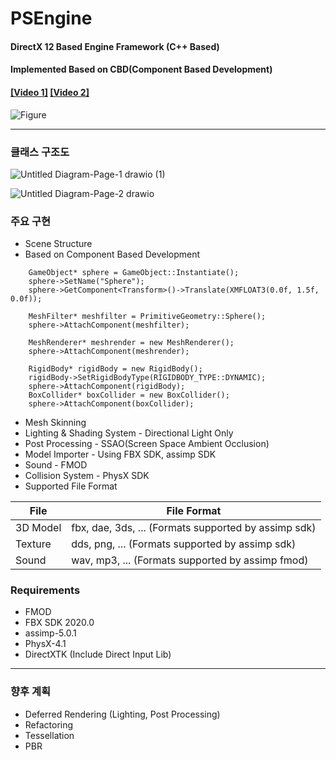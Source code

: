 # PSEngine
#### DirectX 12 Based Engine Framework (C++ Based)
#### Implemented Based on CBD(Component Based Development)
#### [[Video 1]](https://youtu.be/MINmL6p0SGc)   [[Video 2]](https://youtu.be/jgJ7R8a4eA8)
![Figure](https://user-images.githubusercontent.com/93682690/140207131-0314c2bf-5d2c-4db7-9cfd-03f2497dc27f.png)
***
### 클래스 구조도

![Untitled Diagram-Page-1 drawio (1)](https://user-images.githubusercontent.com/93682690/144744902-c9e73512-97a7-41d2-ab45-693f23f4a843.png)

![Untitled Diagram-Page-2 drawio](https://user-images.githubusercontent.com/93682690/144719774-86810c9b-b42e-4a6b-94bb-02e4aa143ea5.png)

### 주요 구현 
* Scene Structure
* Based on Component Based Development

```
	GameObject* sphere = GameObject::Instantiate();
	sphere->SetName("Sphere");
	sphere->GetComponent<Transform>()->Translate(XMFLOAT3(0.0f, 1.5f, 0.0f));

	MeshFilter* meshfilter = PrimitiveGeometry::Sphere();
	sphere->AttachComponent(meshfilter);

	MeshRenderer* meshrender = new MeshRenderer();
	sphere->AttachComponent(meshrender);

	RigidBody* rigidBody = new RigidBody();
	rigidBody->SetRigidBodyType(RIGIDBODY_TYPE::DYNAMIC);
	sphere->AttachComponent(rigidBody);
	BoxCollider* boxCollider = new BoxCollider();
	sphere->AttachComponent(boxCollider);
```
* Mesh Skinning
* Lighting & Shading System - Directional Light Only
* Post Processing - SSAO(Screen Space Ambient Occlusion)
* Model Importer - Using FBX SDK, assimp SDK
* Sound - FMOD
* Collision System - PhysX SDK 
* Supported File Format

File|File Format
|---|---|
|3D Model|fbx, dae, 3ds, ... (Formats supported by assimp sdk)
|Texture|dds, png, ... (Formats supported by assimp sdk)
|Sound|wav, mp3, ... (Formats supported by assimp fmod)

### Requirements
* FMOD
* FBX SDK 2020.0
* assimp-5.0.1
* PhysX-4.1
* DirectXTK (Include Direct Input Lib)

***

### 향후 계획
* Deferred Rendering (Lighting, Post Processing)
* Refactoring
* Tessellation
* PBR
